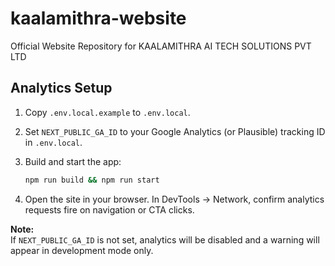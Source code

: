# kaalamithra-website
Official Website Repository for KAALAMITHRA AI TECH SOLUTIONS PVT LTD

## Analytics Setup

1. Copy `.env.local.example` to `.env.local`.
2. Set `NEXT_PUBLIC_GA_ID` to your Google Analytics (or Plausible) tracking ID in `.env.local`.
3. Build and start the app:

   ```sh
   npm run build && npm run start
   ```

4. Open the site in your browser. In DevTools → Network, confirm analytics requests fire on navigation or CTA clicks.

**Note:**  
If `NEXT_PUBLIC_GA_ID` is not set, analytics will be disabled and a warning will appear in development mode only.
